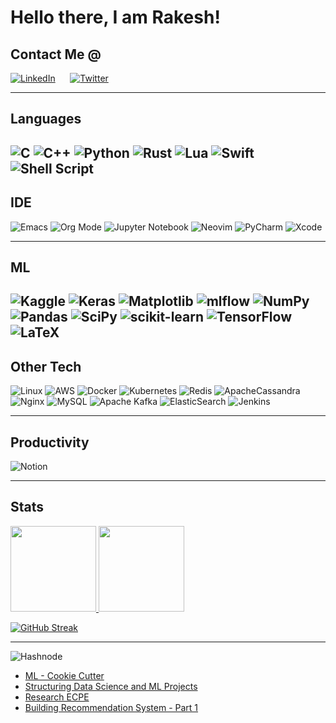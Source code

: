 <!--
<img align="center" width="40%" src="https://github.com/rvbug/rvbug/blob/main/QM.png" /> 
-->
# Hello there, I am Rakesh!
<p align="center"> 
  <!-- <img width="50%" src="" />  -->
</p>


## Contact Me @
<p align="left">
 
<a href="https://www.linkedin.com/in/idinc/" target="_blank">![LinkedIn](https://img.shields.io/badge/-linkedin-000?style=for-the-badge&logo=linkedin)</a>&nbsp;&nbsp;&nbsp;&nbsp;&nbsp;
 <a href="https://twitter.com/rvbugged" target="_blank">![Twitter](https://img.shields.io/badge/-Twitter-000?style=for-the-badge&logo=Twitter)</a>&nbsp;&nbsp;&nbsp;&nbsp;&nbsp;

</p>

---
 ## Languages

![C](https://img.shields.io/badge/-C-000?&logo=C)
![C++](https://img.shields.io/badge/-C++-000?&logo=c%2b%2b&logoColor=00599C)
![Python](https://img.shields.io/badge/-Python-000?&logo=Python)
![Rust](https://img.shields.io/badge/-Rust-000?&logo=Rust)
![Lua](https://img.shields.io/badge/-Lua-000?&logo=Lua)
![Swift](https://img.shields.io/badge/-Swift-000?&logo=Swift)
![Shell Script](https://img.shields.io/badge/-shell_script-000?logo=gnu-bash)
---
## IDE
![Emacs](https://img.shields.io/badge/-Emacs-000?logo=gnu-emacs)
![Org Mode](https://img.shields.io/badge/-orgmode-000?logo=org)
![Jupyter Notebook](https://img.shields.io/badge/-jupyter-000?logo=jupyter)
![Neovim](https://img.shields.io/badge/-NeoVim-000?logo=neovim)
![PyCharm](https://img.shields.io/badge/-pycharm-000?logo=pycharm)
![Xcode](https://img.shields.io/badge/-Xcode-000?logo=Xcode)

---
## ML
![Kaggle](https://img.shields.io/badge/-Kaggle-000?logo=kaggle)
![Keras](https://img.shields.io/badge/-Keras-000?logo=Keras)
![Matplotlib](https://img.shields.io/badge/-Matplotlib-000?logo=Matplotlib)
![mlflow](https://img.shields.io/badge/-mlflow-000?logo=mlflow)
![NumPy](https://img.shields.io/badge/-numpy-000?logo=numpy)
![Pandas](https://img.shields.io/badge/-pandas-000?logo=pandas)
![SciPy](https://img.shields.io/badge/-SciPy-000?logo=scipy)
![scikit-learn](https://img.shields.io/badge/-scikit--learn-000?logo=scikit-learn)
![TensorFlow](https://img.shields.io/badge/-TensorFlow-000?&logo=TensorFlow)
![LaTeX](https://img.shields.io/badge/-latex-000?logo=latex)
---
## Other Tech

![Linux](https://img.shields.io/badge/-Linux-000?&logo=Linux)
![AWS](https://img.shields.io/badge/-AWS-000?&logo=Amazon-AWS&logoColor=F90)
![Docker](https://img.shields.io/badge/-Docker-000?&logo=Docker)
![Kubernetes](https://img.shields.io/badge/-Kubernetes-000?&logo=Kubernetes)
![Redis](https://img.shields.io/badge/-Redis-000?&logo=Redis)
![ApacheCassandra](https://img.shields.io/badge/-cassandra-000?logo=apache-cassandra)
![Nginx](https://img.shields.io/badge/-nginx-000?logo=nginx)
![MySQL](https://img.shields.io/badge/-mysql-000?logo=mysql)
![Apache Kafka](https://img.shields.io/badge/-Apache%20Kafka-000?logo=apachekafka)
![ElasticSearch](https://img.shields.io/badge/-ElasticSearch-000?logo=elasticsearch)
![Jenkins](https://img.shields.io/badge/-jenkins-000?logo=jenkins)


---
## Productivity

![Notion](https://img.shields.io/badge/-Notion-000?logo=notion)

---
## Stats

<a href="https://rvbug.github.io/"><img height="137px" src="https://github-readme-stats.vercel.app/api?username=rvbug&hide_title=true&hide_border=true&show_icons=true&include_all_commits=true&count_private=true&line_height=21&text_color=000&icon_color=000&bg_color=0,ea6161,ffc64d,fffc4d,52fa5a&theme=graywhite" /><!-- wi*quL3fcV -->    <img height="137px" src="https://github-readme-stats.vercel.app/api/top-langs/?username=rvbug&hide=html&hide_title=true&hide_border=true&layout=compact&langs_count=6&exclude_repo=comp426,Redventures-Movie-Quotes&text_color=000&icon_color=fff&bg_color=0,52fa5a,4dfcff,c64dff&theme=graywhite" /></a>  

[![GitHub Streak](https://github-readme-streak-stats.herokuapp.com/?user=rvbug&theme=dark)](https://git.io/streak-stats)

---
![Hashnode](https://img.shields.io/badge/Hashnode-2962FF?style=for-the-badge&logo=hashnode&logoColor=white)
<!-- BLOG-POST-LIST:START -->
- [ML - Cookie Cutter](https://rvbug.hashnode.dev/ml-cookie-cutter)
- [Structuring Data Science and ML Projects](https://rvbug.hashnode.dev/structuring-data-science-and-ml-projects)
- [Research ECPE](https://rvbug.hashnode.dev/ml-research-emotional-cause-pair-extraction-ecpe)
- [Building Recommendation System - Part 1](https://rvbug.hashnode.dev/recommendation-systems-part-i)
<!-- BLOG-POST-LIST:END -->



 <!-- Connect with me 
 <h3 align="left">Connect with me:</h3>
 <p align="left">
  
 <a href="https://twitter.com/rvbugged" target="blank"><img align="center" src="https://github.com/kmhmubin/kmhmubin/blob/master/assets/twitter.svg" alt="rvbugged" height="30" width="30" /></a>
 <a href="https://linkedin.com/in/idinc" target="blank"><img align="center" src="https://github.com/kmhmubin/kmhmubin/blob/master/assets/linkedin.svg" alt="kmhmubin" height="30" width="30" /></a>
 <a href="https://hashnode.com/@kmhmubin" target="blank"><img align="center" src="https://github.com/kmhmubin/kmhmubin/blob/master/assets/hashnode.svg" alt="kmhmubin" height="30" width="30" /></a>
 -->
  
 
